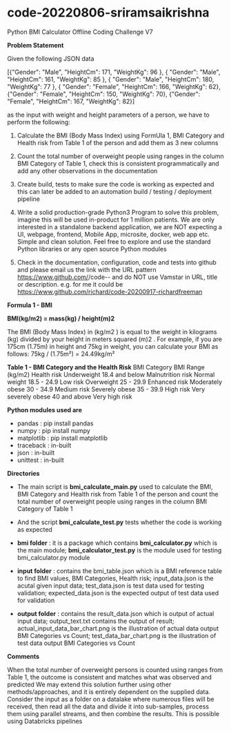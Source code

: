 # code-20220806-sriramsaikrishna

Python BMI Calculator Offline Coding Challenge V7

**Problem Statement** 

Given the following JSON data

[{"Gender": "Male", "HeightCm": 171, "WeightKg": 96 },
{ "Gender": "Male", "HeightCm": 161, "WeightKg": 85 },
{ "Gender": "Male", "HeightCm": 180, "WeightKg": 77 },
{ "Gender": "Female", "HeightCm": 166, "WeightKg": 62},
{"Gender": "Female", "HeightCm": 150, "WeightKg": 70},
{"Gender": "Female", "HeightCm": 167, "WeightKg": 82}]

as the input with weight and height parameters of a person, we have to perform the following:

1) Calculate the BMI (Body Mass Index) using FormUla 1, BMI Category and Health risk
from Table 1 of the person and add them as 3 new columns

2) Count the total number of overweight people using ranges in the column BMI Category
of Table 1, check this is consistent programmatically and add any other observations in
the documentation

3) Create build, tests to make sure the code is working as expected and this can later be
added to an automation build / testing / deployment pipeline

4) Write a solid production-grade Python3 Program to solve this problem, imagine this will
be used in-product for 1 million patients. We are only interested in a standalone
backend application, we are NOT expecting a UI, webpage, frontend, Mobile App,
microsite, docker, web app etc. Simple and clean solution. Feel free to explore and use
the standard Python libraries or any open source Python modules

5) Check in the documentation, configuration, code and tests into github and please email
us the link with the URL pattern
https://www.github.com/<owner>/code-<date>-<your fullname> and do NOT
use Vamstar in URL, title or description. e.g. for me it could be
https://www.github.com/richard/code-20200917-richardfreeman


**Formula 1 - BMI**

**BMI(kg/m2) = mass(kg) / height(m)2**


The BMI (Body Mass Index) in (kg/m2
) is equal to the weight in kilograms (kg) divided by your
height in meters squared (m)2
. For example, if you are 175cm (1.75m) in height and 75kg in
weight, you can calculate your BMI as follows: 75kg / (1.75m²) = 24.49kg/m²

**Table 1 - BMI Category and the Health Risk**
BMI Category   BMI Range (kg/m2)   Health risk
Underweight   18.4 and below   Malnutrition risk
Normal weight   18.5 - 24.9   Low risk
Overweight   25 - 29.9   Enhanced risk
Moderately obese   30 - 34.9   Medium risk
Severely obese   35 - 39.9   High risk
Very severely obese   40 and above   Very high risk


**Python modules used are**

- pandas : pip install pandas
- numpy : pip install numpy
- matplotlib : pip install matplotlib
- traceback : in-built
- json : in-built
- unittest : in-built

**Directories**

- The main script is **bmi_calculate_main.py** used to calculate the BMI, BMI Category and Health risk
from Table 1 of the person and count the total number of overweight people using ranges in the column BMI Category
of Table 1
- And the script **bmi_calculate_test.py** tests whether the code is working as expected

- **bmi folder** : it is a package which contains **bmi_calculator.py** which is the main module; **bmi_calculator_test.py** is the module used for testing bmi_calculator.py module

- **input folder** : contains the bmi_table.json which is a BMI reference table to find BMI values, BMI Categories, Health risk; input_data.json is the acutal given input data; 
test_data.json is test data used for testing validation; expected_data.json is the expected output of test data used for validation

- **output folder** : contains the result_data.json which is output of actual input data; output_text.txt contains the output of result; actual_input_data_bar_chart.png is the illustration of actual data output BMI Categories vs Count; test_data_bar_chart.png is the illustration of test data output BMI Categories vs Count


**Comments**

When the total number of overweight persons is counted using ranges from Table 1, the outcome is consistent and matches what was observed and predicted
We may extend this solution further using other methods/approaches, and it is entirely dependent on the supplied data. Consider the input as a folder on a datalake where numerous files will be received, then read all the data and divide it into sub-samples, process them using parallel streams, and then combine the results. This is possible using Databricks pipelines
